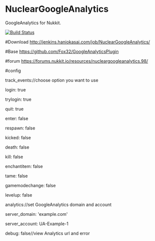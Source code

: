 # NuclearGoogleAnalytics
 GoogleAnalytics for Nukkit.
 
 [![Build Status](http://jenkins.haniokasai.com/buildStatus/icon?job=NuclearGoogleAnalytics)](http://jenkins.haniokasai.com/job/NuclearGoogleAnalytics/ "Jenkins ")
 
#Download http://jenkins.haniokasai.com/job/NuclearGoogleAnalytics/
 
#Base
 https://github.com/Fox32/GoogleAnalyticsPlugin
 
#forum https://forums.nukkit.io/resources/nucleargoogleanalytics.98/

#config

track_events://choose option you want to use

  login: true
 
  trylogin: true
  
  quit: true
  
  enter: false
  
  respawn: false
  
  kicked: false
  
  death: false
  
  kill: false
  
  enchantitem: false
  
  tame: false
  
  gamemodechange: false
  
  levelup: false
  
analytics://set GoogleAnalytics domain and account

  server_domain: 'example.com'
  
  server_account: UA-Example-1
  
debug: false//view Analytics url and error

